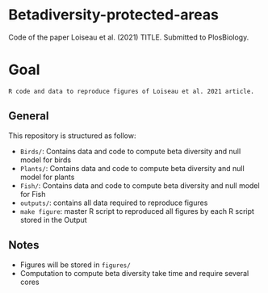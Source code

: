 # Betadiversity-protected-areas

Code of the paper Loiseau et al. (2021) TITLE. Submitted to PlosBiology.

# Goal

    R code and data to reproduce figures of Loiseau et al. 2021 article.
    
## General

This repository is structured as follow:

- `Birds/`: Contains data and code to compute beta diversity and null model for birds
- `Plants/`: Contains data and code to compute beta diversity and null model for plants
- `Fish/`: Contains data and code to compute beta diversity and null model for Fish
- `outputs/`: contains all data required to reproduce figures
- `make figure`: master R script to reproduced all figures by  each R script stored in the Output



## Notes

- Figures will be stored in `figures/`
- Computation to compute beta diversity take time and require several cores
